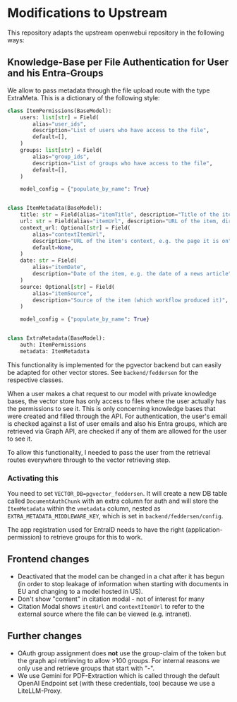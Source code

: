 # Modifications to Upstream

This repository adapts the upstream openwebui repository in the following ways:

## Knowledge-Base per File Authentication for User and his Entra-Groups

We allow to pass metadata through the file upload route with the type ExtraMeta. This is a dictionary
of the following style:

```python
class ItemPermissions(BaseModel):
    users: list[str] = Field(
        alias="user_ids",
        description="List of users who have access to the file",
        default=[],
    )
    groups: list[str] = Field(
        alias="group_ids",
        description="List of groups who have access to the file",
        default=[],
    )

    model_config = {"populate_by_name": True}


class ItemMetadata(BaseModel):
    title: str = Field(alias="itemTitle", description="Title of the item")
    url: str = Field(alias="itemUrl", description="URL of the item, direct link to it")
    context_url: Optional[str] = Field(
        alias="contextItemUrl",
        description="URL of the item's context, e.g. the page it is on",
        default=None,
    )
    date: str = Field(
        alias="itemDate",
        description="Date of the item, e.g. the date of a news article",
    )
    source: Optional[str] = Field(
        alias="itemSource",
        description="Source of the item (which workflow produced it)",
    )

    model_config = {"populate_by_name": True}


class ExtraMetadata(BaseModel):
    auth: ItemPermissions
    metadata: ItemMetadata
```

This functionality is implemented for the pgvector backend but can easily be adapted for other
vector stores. See `backend/feddersen` for the respective classes.

When a user makes a chat request to our model with private knowledge bases, the vector store has
only access to files where the user actually has the permissions to see it. This is only concerning
knowledge bases that were created and filled through the API.
For authentication, the user's email is checked against a list of user emails and also his Entra
groups, which are retrieved via Graph API, are checked if any of them are allowed for the user to
see it.

To allow this functionality, I needed to pass the user from the retrieval routes everywhere through
to the vector retrieving step.

### Activating this

You need to set `VECTOR_DB=pgvector_feddersen`. It will create a new DB table called
`DocumentAuthChunk` with an extra column for auth and will store the `ItemMetadata` within the
`vmetadata` column, nested as `EXTRA_METADATA_MIDDLEWARE_KEY`, which is set in `backend/feddersen/config`.

The app registration used for EntraID needs to have the right (application-permission) to retrieve
groups for this to work.

## Frontend changes

- Deactivated that the model can be changed in a chat after it has begun (in order to stop leakage
  of information when starting with documents in EU and changing to a model hosted in US).
- Don't show "content" in citation modal - not of interest for many
- Citation Modal shows `itemUrl` and `contextItemUrl` to refer to the external source where the
  file can be viewed (e.g. intranet).

## Further changes

- OAuth group assignment does **not** use the group-claim of the token but the graph api retrieving to
  allow >100 groups. For internal reasons we only use and retrieve groups that start with "-".
- We use Gemini for PDF-Extraction which is called through the default OpenAI Endpoint set (with
  these credentials, too) because we use a LiteLLM-Proxy.
